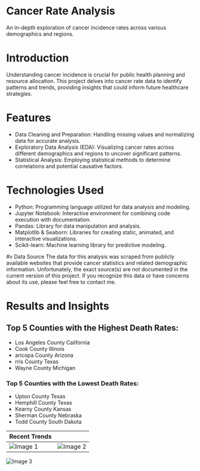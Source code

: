 # Cancer Rate Analysis
An in-depth exploration of cancer incidence rates across various demographics and regions.

# Introduction
Understanding cancer incidence is crucial for public health planning and resource allocation. This project delves into cancer rate data to identify patterns and trends, providing insights that could inform future healthcare strategies.

# Features
 * Data Cleaning and Preparation: Handling missing values and normalizing data for accurate analysis.
* Exploratory Data Analysis (EDA): Visualizing cancer rates across different demographics and regions to uncover significant patterns.
* Statistical Analysis: Employing statistical methods to determine correlations and potential causative factors.

  
# Technologies Used
* Python: Programming language utilized for data analysis and modeling.
* Jupyter Notebook: Interactive environment for combining code execution with documentation.
* Pandas: Library for data manipulation and analysis.
* Matplotlib & Seaborn: Libraries for creating static, animated, and interactive visualizations.
* Scikit-learn: Machine learning library for predictive modeling.
  
#v Data Source
The data for this analysis was scraped from publicly available websites that provide cancer statistics and related demographic information. Unfortunately, the exact source(s) are not documented in the current version of this project. If you recognize this data or have concerns about its use, please feel free to contact me.

# Results and Insights
## Top 5 Counties with the Highest Death Rates:
  *  Los Angeles County California
  *  Cook County Illinois
  *   aricopa County Arizona
  *   rris County Texas
  *   Wayne County Michigan

### Top 5 Counties with the Lowest Death Rates:
  * Upton County Texas
  * Hemphill County Texas
  * Kearny County Kansas
  * Sherman County Nebraska
  * Todd County South Dakota


| Recent Trends                                                                                          |             |
|-------------------------------------------------------------------------------------------------|------------------------|
| ![Image 1](https://github.com/user-attachments/assets/894dc915-d30f-41ef-b9a4-f75883ca0c19)|  ![Image 2](https://github.com/user-attachments/assets/f62a8789-db16-403f-b043-524f4c24ffae) |

![Image 3](https://github.com/user-attachments/assets/50a67b71-ec32-4dff-a836-50169df50884) 




